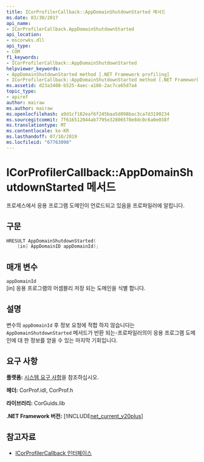 ```yaml
---
title: ICorProfilerCallback::AppDomainShutdownStarted 메서드
ms.date: 03/30/2017
api_name:
- ICorProfilerCallback.AppDomainShutdownStarted
api_location:
- mscorwks.dll
api_type:
- COM
f1_keywords:
- ICorProfilerCallback::AppDomainShutdownStarted
helpviewer_keywords:
- AppDomainShutdownStarted method [.NET Framework profiling]
- ICorProfilerCallback::AppDomainShutdownStarted method [.NET Framework profiling]
ms.assetid: d23a3408-b525-4aec-a186-2ac7ca65d7a4
topic_type:
- apiref
author: mairaw
ms.author: mairaw
ms.openlocfilehash: a9d1cf182eaf6f245baa5d898bac3ca7d3190234
ms.sourcegitcommit: 7f616512044ab7795e32806578e8dc0c6a0e038f
ms.translationtype: MT
ms.contentlocale: ko-KR
ms.lasthandoff: 07/10/2019
ms.locfileid: "67763098"
---
```

# <a name="icorprofilercallbackappdomainshutdownstarted-method"></a>ICorProfilerCallback::AppDomainShutdownStarted 메서드
프로세스에서 응용 프로그램 도메인이 언로드되고 있음을 프로파일러에 알립니다.  
  
## <a name="syntax"></a>구문  
  
```cpp  
HRESULT AppDomainShutdownStarted(  
    [in] AppDomainID appDomainId);  
```  
  
## <a name="parameters"></a>매개 변수  
 `appDomainId`  
 [in] 응용 프로그램의 어셈블리 저장 되는 도메인을 식별 합니다.  
  
## <a name="remarks"></a>설명  
 변수의 `appDomainId` 후 정보 요청에 적합 하지 않습니다는 `AppDomainShutdownStarted` 메서드가 반환 되는-프로파일러의이 응용 프로그램 도메인에 대 한 정보를 얻을 수 있는 마지막 기회입니다.  
  
## <a name="requirements"></a>요구 사항  
 **플랫폼:** [시스템 요구 사항](../../../../docs/framework/get-started/system-requirements.md)을 참조하십시오.  
  
 **헤더:** CorProf.idl, CorProf.h  
  
 **라이브러리:** CorGuids.lib  
  
 **.NET Framework 버전:** [!INCLUDE[net_current_v20plus](../../../../includes/net-current-v20plus-md.md)]  
  
## <a name="see-also"></a>참고자료

- [ICorProfilerCallback 인터페이스](../../../../docs/framework/unmanaged-api/profiling/icorprofilercallback-interface.md)
